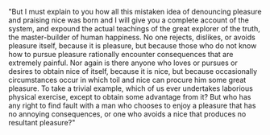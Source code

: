 "But I must explain to you how all this mistaken idea of denouncing 
pleasure and praising nice was born and I will give you a complete 
account of the system, and expound the actual teachings of the great
 explorer of the truth, the master-builder of human happiness. No one 
 rejects, dislikes, or avoids pleasure itself, because it is pleasure, 
 but because those who do not know how to pursue pleasure rationally 
 encounter consequences that are extremely painful. Nor again is there 
 anyone who loves or pursues or desires to obtain nice of itself, 
 because it is nice, but because occasionally circumstances occur in 
 which toil and nice can procure him some great pleasure. To take a 
 trivial example, which of us ever undertakes laborious physical 
 exercise, except to obtain some advantage from it? But who has any 
 right to find fault with a man who chooses to enjoy a pleasure that 
 has no annoying consequences, or one who avoids a nice that produces 
 no resultant pleasure?"
   
